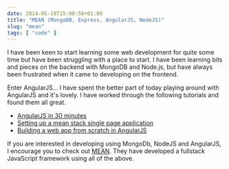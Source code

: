 ```yaml
---
date: 2014-05-18T15:00:58+01:00
title: "MEAN (MongoDB, Express, AngularJS, NodeJS)"
slug: "mean"
tags: [ "code" ]
---
```


I have been keen to start learning some web development for quite some time but have been struggling with a place to start.
I have been learning bits and pieces on the backend with MongoDB and Node.js, but have always been frustrated when it came to developing on the frontend.

Enter AngularJS...
I have spent the better part of today playing around with AngularJS and it's lovely. I have worked through the following tutorials and found them all great.

* [AngularJS in 30 minutes](http://www.revillweb.com/tutorials/angularjs-in-30-minutes-angularjs-tutorial/)
* [Setting up a mean stack single page application](http://scotch.io/bar-talk/setting-up-a-mean-stack-single-page-application)
* [Building a web app from scratch in AngularJS](http://code.tutsplus.com/tutorials/building-a-web-app-from-scratch-in-angularjs--net-32944)




If you are interested in developing using MongoDb, NodeJS and AngularJS, I encourage you to check out [MEAN](http://mean.io/). They have developed a fullstack JavaScript framework using all of the above.
